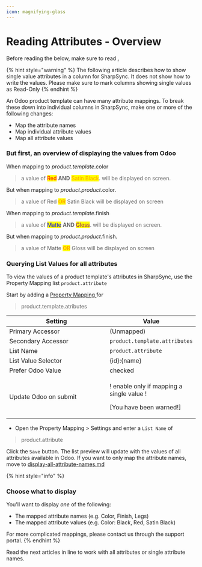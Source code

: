 ```yaml
---
icon: magnifying-glass
---
```


# Reading Attributes - Overview

Before reading the below, make sure to read [.](./ "mention")

{% hint style="warning" %}
The following article describes how to show single value attributes in a column for SharpSync. It does not show how to write the values. Please make sure to mark columns showing single values as Read-Only
{% endhint %}

An Odoo product template can have many attribute mappings. To break these down into individual columns in SharpSync, make one or more of the following changes:

* Map the attribute names
* Map individual attribute values
* Map all attribute values

### But first, an overview of displaying the values from Odoo

When mapping to _product.template_.color

> a value of <mark style="color:red;">Red</mark> **AND** <mark style="color:orange;">Satin Black</mark>. will be displayed on screen.&#x20;

But when mapping to _product.product_.color.

> a value of Red <mark style="color:orange;">**OR**</mark> Satin Black will be displayed on screen

When mapping to _product.template_.finish

> a value of <mark style="color:blue;">Matte</mark> **AND** <mark style="color:purple;">Gloss</mark>. will be displayed on screen.&#x20;

But when mapping to _product.product_.finish.

> a value of Matte <mark style="color:orange;">**OR**</mark> Gloss will be displayed on screen

### &#x20;Querying List Values for all attributes

To view the values of a product template's attributes in SharpSync, use the Property Mapping list `product.attribute` &#x20;

Start by adding a [Property Mapping ](../../../../fundamentals/property-mappings.md)for&#x20;

> product.template.atributes

<table><thead><tr><th width="284">Setting</th><th>Value</th></tr></thead><tbody><tr><td>Primary Accessor</td><td>(Unmapped)</td></tr><tr><td>Secondary Accessor</td><td><code>product.template.attributes</code></td></tr><tr><td>List Name</td><td><code>product.attribute</code></td></tr><tr><td>List Value Selector</td><td>{id}:{name}</td></tr><tr><td>Prefer Odoo Value</td><td>checked</td></tr><tr><td>Update Odoo on submit</td><td><p>! enable only if mapping a single value ! </p><p>[You have been warned!] </p></td></tr></tbody></table>



* Open the Property Mapping > Settings and enter a `List Name` of&#x20;

> product.attribute

Click the `Save` button. The list preview will update with the values of all attributes available in Odoo. If you want to only map the attribute names, move to [display-all-attribute-names.md](display-all-attribute-names.md "mention")

{% hint style="info" %}
### Choose what to display

You'll want to display _one_ of the following:

* The mapped attribute names (e.g. Color, Finish, Legs)
* The mapped attribute values (e.g. Color: Black, Red, Satin Black)



For more complicated mappings, please contact us through the support portal.
{% endhint %}

Read the next articles in line to work with all attributes or single attribute names.

